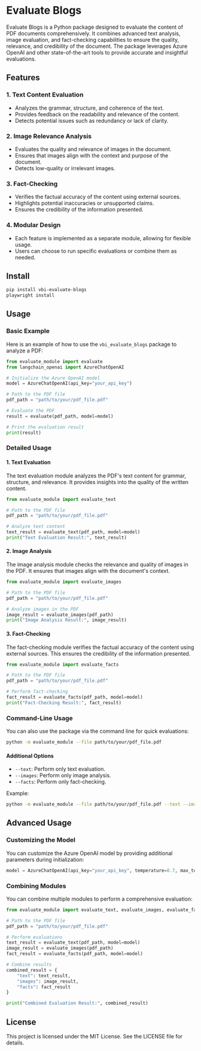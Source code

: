 # Evaluate Blogs

Evaluate Blogs is a Python package designed to evaluate the content of PDF documents comprehensively. It combines advanced text analysis, image evaluation, and fact-checking capabilities to ensure the quality, relevance, and credibility of the document. The package leverages Azure OpenAI and other state-of-the-art tools to provide accurate and insightful evaluations.

## Features

### 1. Text Content Evaluation
- Analyzes the grammar, structure, and coherence of the text.
- Provides feedback on the readability and relevance of the content.
- Detects potential issues such as redundancy or lack of clarity.

### 2. Image Relevance Analysis
- Evaluates the quality and relevance of images in the document.
- Ensures that images align with the context and purpose of the document.
- Detects low-quality or irrelevant images.

### 3. Fact-Checking
- Verifies the factual accuracy of the content using external sources.
- Highlights potential inaccuracies or unsupported claims.
- Ensures the credibility of the information presented.

### 4. Modular Design
- Each feature is implemented as a separate module, allowing for flexible usage.
- Users can choose to run specific evaluations or combine them as needed.

## Install

```bash
pip install vbi-evaluate-blogs
playwright install
```

## Usage

### Basic Example

Here is an example of how to use the `vbi_evaluate_blogs` package to analyze a PDF:

```python
from evaluate_module import evaluate
from langchain_openai import AzureChatOpenAI

# Initialize the Azure OpenAI model
model = AzureChatOpenAI(api_key="your_api_key")

# Path to the PDF file
pdf_path = "path/to/your/pdf_file.pdf"

# Evaluate the PDF
result = evaluate(pdf_path, model=model)

# Print the evaluation result
print(result)
```

### Detailed Usage

#### 1. Text Evaluation
The text evaluation module analyzes the PDF's text content for grammar, structure, and relevance. It provides insights into the quality of the written content.

```python
from evaluate_module import evaluate_text

# Path to the PDF file
pdf_path = "path/to/your/pdf_file.pdf"

# Analyze text content
text_result = evaluate_text(pdf_path, model=model)
print("Text Evaluation Result:", text_result)
```

#### 2. Image Analysis
The image analysis module checks the relevance and quality of images in the PDF. It ensures that images align with the document's context.

```python
from evaluate_module import evaluate_images

# Path to the PDF file
pdf_path = "path/to/your/pdf_file.pdf"

# Analyze images in the PDF
image_result = evaluate_images(pdf_path)
print("Image Analysis Result:", image_result)
```

#### 3. Fact-Checking
The fact-checking module verifies the factual accuracy of the content using external sources. This ensures the credibility of the information presented.

```python
from evaluate_module import evaluate_facts

# Path to the PDF file
pdf_path = "path/to/your/pdf_file.pdf"

# Perform fact-checking
fact_result = evaluate_facts(pdf_path, model=model)
print("Fact-Checking Result:", fact_result)
```

### Command-Line Usage

You can also use the package via the command line for quick evaluations:

```bash
python -m evaluate_module --file path/to/your/pdf_file.pdf
```

#### Additional Options
- `--text`: Perform only text evaluation.
- `--images`: Perform only image analysis.
- `--facts`: Perform only fact-checking.

Example:
```bash
python -m evaluate_module --file path/to/your/pdf_file.pdf --text --images
```

## Advanced Usage

### Customizing the Model
You can customize the Azure OpenAI model by providing additional parameters during initialization:

```python
model = AzureChatOpenAI(api_key="your_api_key", temperature=0.7, max_tokens=1000)
```

### Combining Modules
You can combine multiple modules to perform a comprehensive evaluation:

```python
from evaluate_module import evaluate_text, evaluate_images, evaluate_facts

# Path to the PDF file
pdf_path = "path/to/your/pdf_file.pdf"

# Perform evaluations
text_result = evaluate_text(pdf_path, model=model)
image_result = evaluate_images(pdf_path)
fact_result = evaluate_facts(pdf_path, model=model)

# Combine results
combined_result = {
    "text": text_result,
    "images": image_result,
    "facts": fact_result
}

print("Combined Evaluation Result:", combined_result)
```

## License

This project is licensed under the MIT License. See the LICENSE file for details.